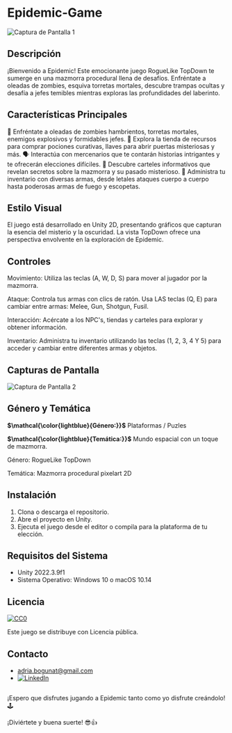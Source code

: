 # Epidemic-Game
![Captura de Pantalla 1](/screenshots/screenshot4.png)

## Descripción

¡Bienvenido a Epidemic! Este emocionante juego RogueLike TopDown te sumerge en una mazmorra procedural llena de desafíos. Enfréntate a oleadas de zombies, esquiva torretas mortales, descubre trampas ocultas y desafía a jefes temibles mientras exploras las profundidades del laberinto.


## Características Principales

🧟 Enfréntate a oleadas de zombies hambrientos, torretas mortales, enemigos explosivos y formidables jefes.
🛒 Explora la tienda de recursos para comprar pociones curativas, llaves para abrir puertas misteriosas y más.
🗣️ Interactúa con mercenarios que te contarán historias intrigantes y te ofrecerán elecciones difíciles.
📜 Descubre carteles informativos que revelan secretos sobre la mazmorra y su pasado misterioso.
🎒 Administra tu inventario con diversas armas, desde letales ataques cuerpo a cuerpo hasta poderosas armas de fuego y escopetas.


## Estilo Visual

El juego está desarrollado en Unity 2D, presentando gráficos que capturan la esencia del misterio y la oscuridad. La vista TopDown ofrece una perspectiva envolvente en la exploración de Epidemic.


## Controles

Movimiento:
Utiliza las teclas (A, W, D, S) para mover al jugador por la mazmorra.

Ataque:
Controla tus armas con clics de ratón.
Usa LAS teclas (Q, E) para cambiar entre armas: Melee, Gun, Shotgun, Fusil.

Interacción:
Acércate a los NPC's, tiendas y carteles para explorar y obtener información.

Inventario:
Administra tu inventario utilizando las teclas (1, 2, 3, 4 Y 5) para acceder y cambiar entre diferentes armas y objetos.

## Capturas de Pantalla

![Captura de Pantalla 2](/screenshots/screenshot1.png)

## Género y Temática

**$\mathcal{\color{lightblue}{Género:}}$** Plataformas / Puzles

**$\mathcal{\color{lightblue}{Temática:}}$** Mundo espacial con un toque de mazmorra. 

Género: RogueLike TopDown

Temática: Mazmorra procedural pixelart 2D 

## Instalación

1. Clona o descarga el repositorio.
2. Abre el proyecto en Unity.
3. Ejecuta el juego desde el editor o compila para la plataforma de tu elección.

## Requisitos del Sistema

- Unity 2022.3.9f1
- Sistema Operativo: Windows 10 o macOS 10.14


## Licencia

[![CC0](https://licensebuttons.net/p/zero/1.0/88x31.png)](https://creativecommons.org/publicdomain/zero/1.0/)  

Este juego se distribuye con Licencia pública.

## Contacto

- adria.bogunat@gmail.com
- [![LinkedIn](https://img.shields.io/badge/linkedin-%230077B5.svg?style=normal&logo=linkedin&logoColor=white)](https://www.linkedin.com/in/adriaboguna/)

##
¡Espero que disfrutes jugando a Epidemic tanto como yo disfrute creándolo! 🕹 

¡Diviértete y buena suerte! 😎👍


